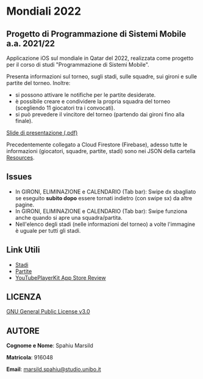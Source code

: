 # Mondiali 2022

## Progetto di Programmazione di Sistemi Mobile a.a. 2021/22
Applicazione iOS sul mondiale in Qatar del 2022, realizzata come progetto per il corso di studi "Programmazione di Sistemi Mobile".

Presenta informazioni sul torneo, sugli stadi, sulle squadre, sui gironi e sulle partite del torneo. Inoltre:
* si possono attivare le notifiche per le partite desiderate.
* è possibile creare e condividere la propria squadra del torneo (scegliendo 11 giocatori tra i convocati).
* si può prevedere il vincitore del torneo (partendo dai gironi fino alla finale).

[Slide di presentazione (.pdf)](https://github.com/marsild/Mondiali2022/blob/main/Presentazione%20Mondiali2022.pdf)

Precedentemente collegato a Cloud Firestore (Firebase), adesso tutte le informazioni (giocatori, squadre, partite, stadi) sono nei JSON della cartella [Resources](https://github.com/marsild/Mondiali2022/tree/main/Mondiali%202022/Mondiali%202022/Resources).

## Issues
- In GIRONI, ELIMINAZIONE e CALENDARIO (Tab bar): Swipe dx sbagliato se eseguito **subito dopo** essere tornati indietro (con swipe sx) da altre pagine.
- In GIRONI, ELIMINAZIONE e CALENDARIO (Tab bar): Swipe funziona anche quando si apre una squadra/partita.
- Nell'elenco degli stadi (nelle informazioni del torneo) a volte l'immagine è uguale per tutti gli stadi.

## Link Utili
- [Stadi](https://www.fifa.com/fifaplus/en/cat/4b0QLgOgdGrLB0IhsNHSV1)
- [Partite](https://digitalhub.fifa.com/m/6a616c6cf19bc57a/original/FWC-2022-Match-Schedule.pdf)
- [YouTubePlayerKit App Store Review](https://github.com/SvenTiigi/YouTubePlayerKit#app-store-review) 

## LICENZA
[GNU General Public License v3.0](https://github.com/marsild/Mondiali2022/blob/main/LICENSE)

## AUTORE
**Cognome e Nome**: Spahiu Marsild

**Matricola**: 916048

**Email**: marsild.spahiu@studio.unibo.it

